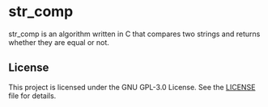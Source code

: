 # str_comp

str_comp is an algorithm written in C that
compares two strings and returns whether they are equal or not.

## License

This project is licensed under the GNU GPL-3.0 License. See the [LICENSE](LICENSE) file for details.